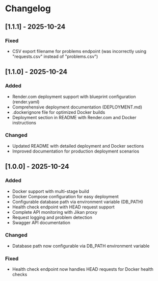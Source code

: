 # Changelog

## [1.1.1] - 2025-10-24

### Fixed
- CSV export filename for problems endpoint (was incorrectly using "requests.csv" instead of "problems.csv")

## [1.1.0] - 2025-10-24

### Added
- Render.com deployment support with blueprint configuration (render.yaml)
- Comprehensive deployment documentation (DEPLOYMENT.md)
- .dockerignore file for optimized Docker builds
- Deployment section in README with Render.com and Docker instructions

### Changed
- Updated README with detailed deployment and Docker sections
- Improved documentation for production deployment scenarios

## [1.0.0] - 2025-10-24

### Added
- Docker support with multi-stage build
- Docker Compose configuration for easy deployment
- Configurable database path via environment variable (DB_PATH)
- Health check endpoint with HEAD request support
- Complete API monitoring with Jikan proxy
- Request logging and problem detection
- Swagger API documentation

### Changed
- Database path now configurable via DB_PATH environment variable

### Fixed
- Health check endpoint now handles HEAD requests for Docker health checks
